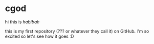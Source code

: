 # cgod #

hi this is <i>habibah</i>

this is my first repository (??? or whatever they call it) on GitHub. I'm so excited so let's see how it goes :D

